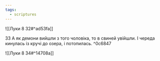 ```yaml
---
tags:
  - scriptures
---
```


![[Луки 8 32#^ad53fa]]

33 А як демони вийшли з того чоловіка, то в свиней увійшли. І череда кинулась із кручі до озера, і потопилась. ^0c6847

![[Луки 8 34#^14708a]]
